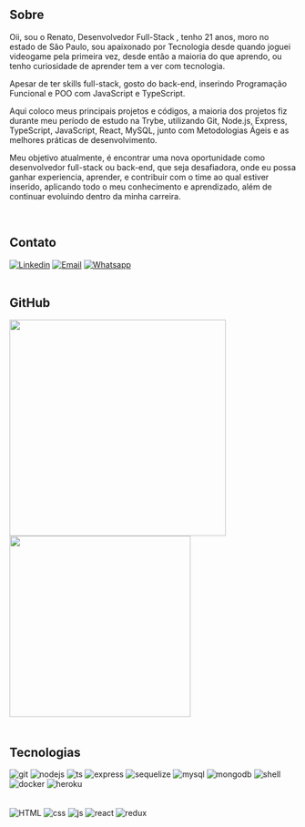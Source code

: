 ## **Sobre**
<p>
  Oii, sou o Renato, Desenvolvedor Full-Stack , tenho 21 anos, moro no estado de São Paulo, sou apaixonado por Tecnologia desde quando joguei videogame pela primeira vez, desde então a maioria do que aprendo, ou tenho curiosidade de aprender tem a ver com tecnologia.

  Apesar de ter skills full-stack, gosto do back-end, inserindo Programação Funcional e POO com JavaScript e TypeScript.

  Aqui coloco meus principais projetos e códigos, a maioria dos projetos fiz durante meu período de estudo na Trybe, utilizando Git, Node.js, Express, TypeScript, JavaScript, React, MySQL, junto com Metodologias Ágeis e as melhores práticas de desenvolvimento.

  Meu objetivo atualmente, é encontrar uma nova oportunidade como desenvolvedor full-stack ou back-end, que seja desafiadora, onde eu possa ganhar experiencia, aprender, e contribuir com o time ao qual estiver inserido, aplicando todo o meu conhecimento e aprendizado, além de continuar evoluindo dentro da minha carreira.
</p>
<br>

## **Contato**

[![Linkedin](https://img.shields.io/badge/LinkedIn-0077B5?style=for-the-badge&logo=linkedin&logoColor=white)](https://www.linkedin.com/in/renatoadorno/)
[![Email](https://img.shields.io/badge/Gmail-D14836?style=for-the-badge&logo=gmail&logoColor=white)](mailto:renattoadorno@gmail.com)
[![Whatsapp](https://img.shields.io/badge/WhatsApp-25D366?style=for-the-badge&logo=whatsapp&logoColor=white)](https://api.whatsapp.com/send?phone=5567992059592&text=Estou%20entrando%20em%20contato%20atrav%C3%A9s%20GitHub)
<br></br>

<!-- ## **Portfólio**

<a href="">
  <img src="https://img.shields.io/badge/WebSite-Portfolio-blue?style=for-the-badge&logo=arrow" alt="git">
</a>
<a href="">
  <img src="https://img.shields.io/badge/CV-Download-green?style=for-the-badge&logo=arrow" alt="git">
</a> -->

## **GitHub**

<div style="display: inline-block;">
  <a href="https://github.com/RENATOADORNO">
  <img width="380px"src="https://github-readme-stats.vercel.app/api?username=RENATOADORNO&show_icons=true&theme=dracula&include_all_commits=true&count_private=true"/>
  <img width="318px" src="https://github-readme-stats.vercel.app/api/top-langs/?username=RENATOADORNO&layout=compact&langs_count=7&theme=dracula"/>
</div>
<br></br>

<div style="display: inline-block;">
  <h2><b>Tecnologias</b></h2>
  <section>
    <img src="https://img.shields.io/badge/GIT-E44C30?style=for-the-badge&logo=git&logoColor=white" alt="git">
    <img src="https://img.shields.io/badge/Node.js-43853D?style=for-the-badge&logo=node.js&logoColor=white" alt="nodejs">
    <img src="https://img.shields.io/badge/TypeScript-007ACC?style=for-the-badge&logo=typescript&logoColor=white" alt="ts">
    <img src="https://img.shields.io/badge/Express.js-000000?style=for-the-badge&logo=express&logoColor=white" alt="express">
    <img src="https://img.shields.io/badge/sequelize-323330?style=for-the-badge&logo=sequelize&logoColor=blue" alt="sequelize">
    <img src="https://img.shields.io/badge/MySQL-00000F?style=for-the-badge&logo=mysql&logoColor=white" alt="mysql">
    <img src="https://img.shields.io/badge/MongoDB-4EA94B?style=for-the-badge&logo=mongodb&logoColor=white" alt="mongodb">
    <img src="https://img.shields.io/badge/shell_script-%23121011.svg?style=for-the-badge&logo=gnu-bash&logoColor=white" alt="shell">
    <img src="https://img.shields.io/badge/docker-%230db7ed.svg?style=for-the-badge&logo=docker&logoColor=white" alt="docker">
    <img src="https://img.shields.io/badge/Heroku-430098?style=for-the-badge&logo=heroku&logoColor=white" alt="heroku">
  </section>
  <br></br>
  <section>
    <img src="https://img.shields.io/badge/html5-%23E34F26.svg?style=for-the-badge&logo=html5&logoColor=white" alt="HTML">
    <img src="https://img.shields.io/badge/css3-%231572B6.svg?style=for-the-badge&logo=css3&logoColor=white" alt="css">
    <img src="https://img.shields.io/badge/JavaScript-F7DF1E?style=for-the-badge&logo=javascript&logoColor=black" alt="js">
    <img src="https://img.shields.io/badge/react-%2320232a.svg?style=for-the-badge&logo=react&logoColor=%2361DAFB" alt="react">
    <img src="https://img.shields.io/badge/Redux-593D88?style=for-the-badge&logo=redux&logoColor=white" alt="redux">
  </section>
</div>
<br></br>

